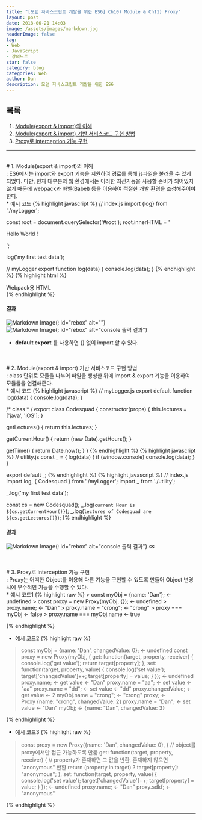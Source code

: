 ```yaml
---
title: "[모던 자바스크립트 개발을 위한 ES6] Ch10) Module & Ch11) Proxy"
layout: post
date: 2018-06-21 14:03
image: /assets/images/markdown.jpg
headerImage: false
tag:
- Web
- JavaScript
- 강의노트
star: false
category: blog
categories: Web
author: Dan
description: 모던 자바스크립트 개발을 위한 ES6
---
```


## 목록
1. <a href="#one">Module(export & import)의 이해</a><br>
2. <a href="#two">Module(export & import) 기반 서비스코드 구현 방법</a><br>
3. <a href="#three">Proxy로 interception 기능 구현</a><br>

---
<br>
<div id="one"></div>
# 1. Module(export & import)의 이해
<div class="underlined"></div>
: ES6에서는 import와 export 기능을 지원하여 경로를 통해 js파일을 불러올 수 있게 되었다. 다만, 현재 대부분의 웹 환경에서는 이러한 최신기능을 사용할 준비가 되어있지 않기 때문에 webpack과 바벨(Babel) 등을 이용하여 적절한 개발 환경을 조성해주어야 한다.
<br>
* 예시 코드
{% highlight javascript %}
// index.js
import {log} from './myLogger';

const root = document.querySelector('#root');
root.innerHTML = '<p>Hello World ! </p>';

log('my first test data');

// myLogger
export function log(data) {
  console.log(data);
}
{% endhighlight %}
{% highlight html %}
<!-- index.html -->
<!DOCTYPE html>
<html>
<head>
    <title>NPM Webpack</title>
</head>
<body>
    Webpack용 HTML
    <div id="root"></div>
    <script type="text/javascript" src="/dist/bundle.js"></script>
</body>
</html>
{% endhighlight %}

#### 결과
![Markdown Image][1]{: id="rebox" alt=""}
<br>
![Markdown Image][2]{: id="rebox" alt="console 출력 결과"}
<br>
* **default export** 를 사용하면 {} 없이 import 할 수 있다.
<br>
<br>
<div id="two"></div>
# 2. Module(export & import) 기반 서비스코드 구현 방법
<div class="underlined"></div>
: class 단위로 모듈을 나누어 파일을 생성한 뒤에 import & export 기능을 이용하여 모듈들을 연결해준다.
<br>
* 예시 코드
{% highlight javascript %}
// myLogger.js
export default function log(data) {
  console.log(data);
}

/* class * /
export class Codesquad {
  constructor(props) {
    this.lectures = ['java', 'iOS'];
  }

  getLectures() {
    return this.lectures;
  }

getCurrentHour() {
    return (new Date).getHours();
  }

  getTime() {
    return Date.now();
  }
}
{% endhighlight %}
{% highlight javascript %}
// utility.js
const _ = {
  log(data) {
    if (window.console) console.log(data);
  }
}

export default _;
{% endhighlight %}
{% highlight javascript %}
// index.js
import log, { Codesquad } from './myLogger';
import _ from './utility';

_.log('my first test data');

const cs = new Codesquad();
_.log(`current Hour is ${cs.getCurrentHour()}`);
_.log(`lectures of Codesquad are ${cs.getLectures()}`);
{% endhighlight %}

#### 결과
![Markdown Image][3]{: id="rebox" alt="console 출력 결과"}
_ss_

<br>
<br>
<div id="three"></div>
# 3. Proxy로 interception 기능 구현
<div class="underlined"></div>
: Proxy는 어떠한 Object를 이용해 다른 기능을 구현할 수 있도록 만들어 Object 변경 시에 부수적인 기능을 수행할 수 있다.
<br>
* 예시 코드1
{% highlight raw %}
> const myObj = {name: 'Dan'};
<- undefined
> const proxy = new Proxy(myObj, {});
<- undefined
> proxy.name;
<- "Dan"
> proxy.name = "crong";
<- "crong"
> proxy === myObj
<- false
> proxy.name === myObj.name
<- true

{% endhighlight %}
<br>
* 예시 코드2
{% highlight raw %}
> const myObj = {name: 'Dan', changedValue: 0};
<- undefined
> const proxy = new Proxy(myObj, {
    get: function(target, property, receiver) {
        console.log('get value');
        return target[property];
    },
    set: function(target, property, value) {
        console.log('set value'); target['changedValue']++; target[property] = value;
    }
});
<- undefined
> proxy.name;
<- get value
<- "Dan"
> proxy.name = "aa";
<- set value
<- "aa"
> proxy.name = "dd";
<- set value
<- "dd"
> proxy.changedValue;
<- get value
<- 2
> myObj.name = "crong";
<- "crong"
> proxy;
<- Proxy {name: "crong", changedValue: 2}
> proxy.name = "Dan";
<- set value
<- "Dan"
> myObj;
<- {name: "Dan", changedValue: 3}

{% endhighlight %}
<br>
* 예시 코드3
{% highlight raw %}
> const proxy = new Proxy({name: 'Dan', changedValue: 0}, { // object를 proxy에서만 접근 가능하도록 만듦
    get: function(target, property, receiver) {
        // property가 존재하면 그 값을 반환, 존재하지 않으면 "anonymous" 반환
        return (property in target) ? target[property]: "anonymous";
    },
    set: function(target, property, value) {
        console.log('set value'); target['changedValue']++; target[property] = value;
    }
});
<- undefined
> proxy.name;
<- "Dan"
> proxy.sdkf;
<- "anonymous"

{% endhighlight %}

---
[1]: /assets/images/스크린샷2018-06-21-1.jpg
[2]: /assets/images/스크린샷2018-06-21-2.jpg
[3]: /assets/images/스크린샷2018-06-21-3.jpg

